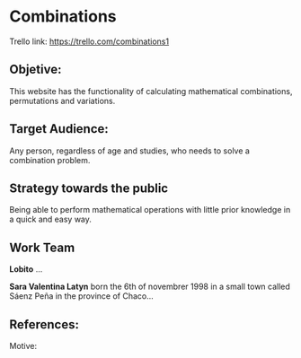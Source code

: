 # Combinations

Trello link: https://trello.com/combinations1

## Objetive: 
This website has the functionality of calculating mathematical combinations, permutations and variations.

## Target Audience: 

Any person, regardless of age and studies, who needs to solve a combination problem.

## Strategy towards the public

Being able to perform mathematical operations with little prior knowledge in a quick and easy way.

## Work Team

**Lobito** ...

**Sara Valentina  Latyn** born the 6th of novembrer 1998 in a small town called Sáenz Peña in the province of Chaco...



## References: 


Motive:
